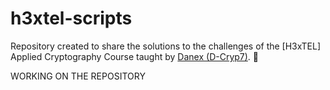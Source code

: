 # h3xtel-scripts

Repository created to share the solutions to the challenges of the [H3xTEL] Applied Cryptography Course taught by [Danex (D-Cryp7)](https://www.linkedin.com/in/daniel-espinoza-tel/). 🥳

WORKING ON THE REPOSITORY
